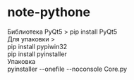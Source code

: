 # note-pythone

Библиотека PyQt5 > pip install PyQt5\
Для упаковки >\
pip install pypiwin32\
pip install pyinstaller\
Упаковка\
pyinstaller --onefile --noconsole Core.py
